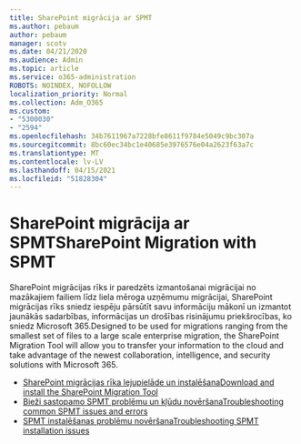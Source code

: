 ```yaml
---
title: SharePoint migrācija ar SPMT
ms.author: pebaum
author: pebaum
manager: scotv
ms.date: 04/21/2020
ms.audience: Admin
ms.topic: article
ms.service: o365-administration
ROBOTS: NOINDEX, NOFOLLOW
localization_priority: Normal
ms.collection: Adm_O365
ms.custom:
- "5300030"
- "2594"
ms.openlocfilehash: 34b7611967a7228bfe8611f9784e5049c9bc307a
ms.sourcegitcommit: 8bc60ec34bc1e40685e3976576e04a2623f63a7c
ms.translationtype: MT
ms.contentlocale: lv-LV
ms.lasthandoff: 04/15/2021
ms.locfileid: "51828304"
---
```

# <a name="sharepoint-migration-with-spmt"></a><span data-ttu-id="df048-102">SharePoint migrācija ar SPMT</span><span class="sxs-lookup"><span data-stu-id="df048-102">SharePoint Migration with SPMT</span></span>

<span data-ttu-id="df048-103">SharePoint migrācijas rīks ir paredzēts izmantošanai migrācijai no mazākajiem failiem līdz liela mēroga uzņēmumu migrācijai, SharePoint migrācijas rīks sniedz iespēju pārsūtīt savu informāciju mākonī un izmantot jaunākās sadarbības, informācijas un drošības risinājumu priekšrocības, ko sniedz Microsoft 365.</span><span class="sxs-lookup"><span data-stu-id="df048-103">Designed to be used for migrations ranging from the smallest set of files to a large scale enterprise migration, the SharePoint Migration Tool will allow you to transfer your information to the cloud and take advantage of the newest collaboration, intelligence, and security solutions with Microsoft 365.</span></span>

- [<span data-ttu-id="df048-104">SharePoint migrācijas rīka lejupielāde un instalēšana</span><span class="sxs-lookup"><span data-stu-id="df048-104">Download and install the SharePoint Migration Tool</span></span>](https://docs.microsoft.com/sharepointmigration/introducing-the-sharepoint-migration-tool)
- [<span data-ttu-id="df048-105">Bieži sastopamo SPMT problēmu un kļūdu novēršana</span><span class="sxs-lookup"><span data-stu-id="df048-105">Troubleshooting common SPMT issues and errors</span></span>](https://docs.microsoft.com/sharepointmigration/troubleshooting-common-spmt-issues)
- [<span data-ttu-id="df048-106">SPMT instalēšanas problēmu novēršana</span><span class="sxs-lookup"><span data-stu-id="df048-106">Troubleshooting SPMT installation issues</span></span>](https://docs.microsoft.com/sharepointmigration/spmt-install-issues#troubleshooting-spmt-installation-issues)
